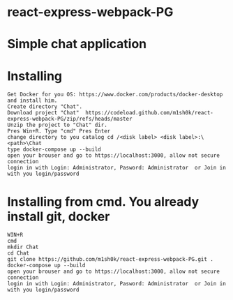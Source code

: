 # react-express-webpack-PG
# Simple chat application
# Installing 
    Get Docker for you OS: https://www.docker.com/products/docker-desktop and install him.
    Create directory "Chat".
    Download project "Chat"  https://codeload.github.com/m1sh0k/react-express-webpack-PG/zip/refs/heads/master 
    Unzip the project to "Chat" dir.
    Pres Win+R. Type "cmd" Pres Enter
    change directory to you catalog cd /<disk label> <disk label>:\<path>\Chat
    type docker-compose up --build
    open your brouser and go to https://localhost:3000, allow not secure connection
    login in with Login: Administrator, Pasword: Administrator  or Join in with you login/password    
    
# Installing from cmd. You already install git, docker 
    WIN+R 
    cmd
    mkdir Chat
    cd Chat
    git clone https://github.com/m1sh0k/react-express-webpack-PG.git .
    docker-compose up --build
    open your brouser and go to https://localhost:3000, allow not secure connection
    login in with Login: Administrator, Pasword: Administrator  or Join in with you login/password

